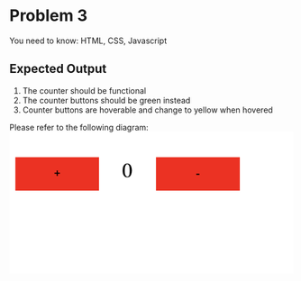 # Problem 3
You need to know: HTML, CSS, Javascript

## Expected Output
1. The counter should be functional
1. The counter buttons should be green instead
1. Counter buttons are hoverable and change to yellow when hovered

Please refer to the following diagram:
![Expected Output](https://github.com/debug-ducky/problem-3/blob/master/doc/expected-output.png)

